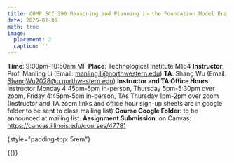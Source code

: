 ```yaml
---
title: COMP SCI 396 Reasoning and Planning in the Foundation Model Era
date: 2025-01-06
math: true
image:
  placement: 2
  caption: ''
---
```


**Time**: 9:00pm-10:50am MF
**Place**: Technological Institute M164
**Instructor**: Prof. Manling Li (Email: manling.li@northwestern.edu)
**TA**: Shang Wu (Email: ShangWu2028@u.northwestern.edu)
**Instructor and TA Office Hours**: Instructor Monday 4:45pm-5pm in-person, Thursday 5pm-5:30pm over zoom, Friday 4:45pm-5pm in-person, TAs Thursday 1pm-2pm over zoom (Instructor and TA zoom links and office hour sign-up sheets are in google folder to be sent to class mailing list)
**Course Google Folder**: to be announced at mailing list.
**Assignment Submission**: on Canvas: https://canvas.illinois.edu/courses/47781

{style="padding-top: 5rem"}

{{<table path="syllabus.csv" header="true">}}